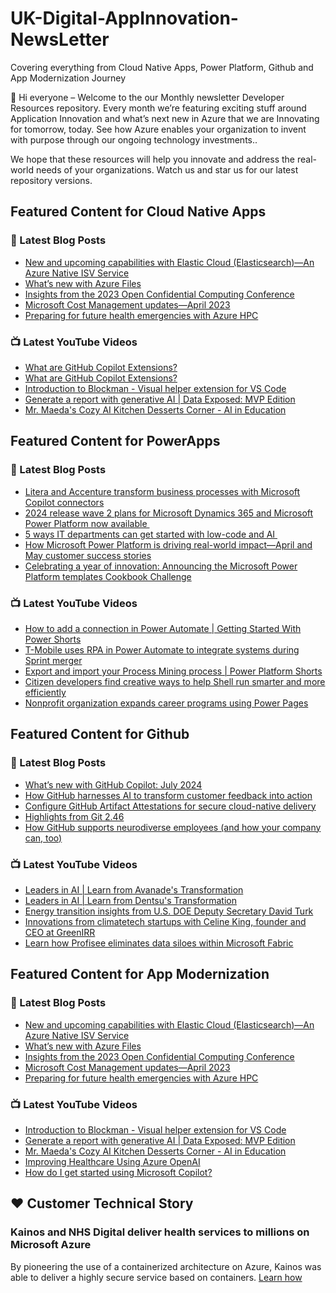 # UK-Digital-AppInnovation-NewsLetter

Covering everything from Cloud Native Apps, Power Platform, Github and App Modernization Journey

👋 Hi everyone – Welcome to the our Monthly newsletter Developer Resources repository. Every month we’re featuring exciting stuff around Application Innovation and what’s next new in Azure that we are Innovating for tomorrow, today. See how Azure enables your organization to invent with purpose through our ongoing technology investments..


We hope that these resources will help you innovate and address the real-world needs of your organizations. Watch us and star us for our latest repository versions.

## Featured Content for Cloud Native Apps


### 📝 Latest Blog Posts

    
<!-- BLOGCNA:START -->
- [New and upcoming capabilities with Elastic Cloud (Elasticsearch)—An Azure Native ISV Service](https://azure.microsoft.com/blog/new-and-upcoming-capabilities-with-elastic-cloud-elasticsearch-an-azure-native-isv-service/)
- [What’s new with Azure Files](https://azure.microsoft.com/blog/what-s-new-with-azure-files/)
- [Insights from the 2023 Open Confidential Computing Conference](https://azure.microsoft.com/blog/insights-from-the-2023-open-confidential-computing-conference/)
- [Microsoft Cost Management updates—April 2023](https://azure.microsoft.com/blog/microsoft-cost-management-updates-april-2023/)
- [Preparing for future health emergencies with Azure HPC ](https://azure.microsoft.com/blog/preparing-for-future-health-emergencies-with-azure-hpc/)
<!-- BLOGCNA:END -->

### 📺 Latest YouTube Videos

 
<!-- YOUTUBECNA:START -->
- [What are GitHub Copilot Extensions?](https://www.youtube.com/watch?v=lMNYsyFJCTw)
- [What are GitHub Copilot Extensions?](https://www.youtube.com/watch?v=VW779kOPh7Y)
- [Introduction to Blockman - Visual helper extension for VS Code](https://www.youtube.com/watch?v=y79Okx8oEao)
- [Generate a report with generative AI | Data Exposed: MVP Edition](https://www.youtube.com/watch?v=Oqi8PTUBvYw)
- [Mr. Maeda&#39;s Cozy AI Kitchen Desserts Corner - AI in Education](https://www.youtube.com/watch?v=cHHDovpdxUk)
<!-- YOUTUBECNA:END -->

##  Featured Content for PowerApps
### 📝 Latest Blog Posts
<!-- BLOGPOWER:START -->
- [Litera and Accenture transform business processes with Microsoft Copilot connectors](https://www.microsoft.com/en-us/power-platform/blog/2024/07/25/litera-and-accenture-transform-business-processes-with-microsoft-copilot-connectors/)
- [2024 release wave 2 plans for Microsoft Dynamics 365 and Microsoft Power Platform now available ](https://www.microsoft.com/en-us/dynamics-365/blog/business-leader/2024/07/16/2024-release-wave-2-plans-for-microsoft-dynamics-365-and-microsoft-power-platform-now-available/)
- [5 ways IT departments can get started with low-code and AI ](https://www.microsoft.com/en-us/microsoft-copilot/blog/copilot-studio/5-ways-it-departments-can-get-started-with-low-code-and-ai/)
- [How Microsoft Power Platform is driving real-world impact—April and May customer success stories](https://www.microsoft.com/en-us/power-platform/blog/2024/06/26/how-microsoft-power-platform-is-driving-real-world-impact-april-and-may-customer-success-stories/)
- [Celebrating a year of innovation: Announcing the Microsoft Power Platform templates Cookbook Challenge](https://www.microsoft.com/en-us/power-platform/blog/2024/06/06/celebrating-a-year-of-innovation-announcing-the-microsoft-power-platform-templates-cookbook-challenge/)
<!-- BLOGPOWER:END -->
 ### 📺 Latest YouTube Videos
    
<!-- YOUTUBEPOWER:START -->
- [How to add a connection in Power Automate | Getting Started With Power Shorts](https://www.youtube.com/watch?v=u9EkJGjgfhY)
- [T-Mobile uses RPA in Power Automate to integrate systems during Sprint merger](https://www.youtube.com/watch?v=lgxtfTyfjqI)
- [Export and import your Process Mining process | Power Platform Shorts](https://www.youtube.com/watch?v=CnLMsYTED3Y)
- [Citizen developers find creative ways to help Shell run smarter and more efficiently](https://www.youtube.com/watch?v=J-vJd8XCKqs)
- [Nonprofit organization expands career programs using Power Pages](https://www.youtube.com/watch?v=8qwDJ_RZF6M)
<!-- YOUTUBEPOWER:END -->

##  Featured Content for Github
### 📝 Latest Blog Posts
<!-- BLOGGITHUB:START -->
- [What’s new with GitHub Copilot: July 2024](https://github.blog/ai-and-ml/github-copilot/whats-new-with-github-copilot-july-2024/)
- [How GitHub harnesses AI to transform customer feedback into action](https://github.blog/ai-and-ml/machine-learning/how-github-harnesses-ai-to-transform-customer-feedback-into-action/)
- [Configure GitHub Artifact Attestations for secure cloud-native delivery](https://github.blog/security/supply-chain-security/configure-github-artifact-attestations-for-secure-cloud-native-delivery/)
- [Highlights from Git 2.46](https://github.blog/open-source/git/highlights-from-git-2-46/)
- [How GitHub supports neurodiverse employees (and how your company can, too)](https://github.blog/engineering/engineering-principles/how-github-supports-neurodiverse-employees-and-how-your-company-can-too/)
<!-- BLOGGITHUB:END -->
### 📺 Latest YouTube Videos
<!-- YOUTUBEGITHUB:START -->
- [Leaders in AI | Learn from Avanade&#39;s Transformation](https://www.youtube.com/watch?v=ngFCBV_KoYo)
- [Leaders in AI | Learn from Dentsu&#39;s ​Transformation](https://www.youtube.com/watch?v=o3mTuhBSs5A)
- [Energy transition insights from U.S. DOE Deputy Secretary David Turk](https://www.youtube.com/watch?v=kLKCoqnq6vw)
- [Innovations from climatetech startups with Celine King, founder and CEO at GreenIRR](https://www.youtube.com/watch?v=0A4MJtXr4UQ)
- [Learn how Profisee eliminates data siloes within Microsoft Fabric](https://www.youtube.com/watch?v=kMZE6KjCs98)
<!-- YOUTUBEGITHUB:END -->
##  Featured Content for App Modernization
### 📝 Latest Blog Posts
<!-- BLOGAPPMOD:START -->
- [New and upcoming capabilities with Elastic Cloud (Elasticsearch)—An Azure Native ISV Service](https://azure.microsoft.com/blog/new-and-upcoming-capabilities-with-elastic-cloud-elasticsearch-an-azure-native-isv-service/)
- [What’s new with Azure Files](https://azure.microsoft.com/blog/what-s-new-with-azure-files/)
- [Insights from the 2023 Open Confidential Computing Conference](https://azure.microsoft.com/blog/insights-from-the-2023-open-confidential-computing-conference/)
- [Microsoft Cost Management updates—April 2023](https://azure.microsoft.com/blog/microsoft-cost-management-updates-april-2023/)
- [Preparing for future health emergencies with Azure HPC ](https://azure.microsoft.com/blog/preparing-for-future-health-emergencies-with-azure-hpc/)
<!-- BLOGAPPMOD:END -->
### 📺 Latest YouTube Videos
<!-- YOUTUBEAPPMOD:START -->
- [Introduction to Blockman - Visual helper extension for VS Code](https://www.youtube.com/watch?v=y79Okx8oEao)
- [Generate a report with generative AI | Data Exposed: MVP Edition](https://www.youtube.com/watch?v=Oqi8PTUBvYw)
- [Mr. Maeda&#39;s Cozy AI Kitchen Desserts Corner - AI in Education](https://www.youtube.com/watch?v=cHHDovpdxUk)
- [Improving Healthcare Using Azure OpenAI](https://www.youtube.com/watch?v=inI0KBvtVYA)
- [How do I get started using Microsoft Copilot?](https://www.youtube.com/watch?v=-t5VuxPic1I)
<!-- YOUTUBEAPPMOD:END -->


## ♥️ Customer Technical Story 

### Kainos and NHS Digital deliver health services to millions on Microsoft Azure

By pioneering the use of a containerized architecture on Azure, Kainos was able to deliver a highly secure service based on containers. [Learn how](https://customers.microsoft.com/en-us/story/1368348549535774520-kainos-and-nhs-digital-deliver-health-services-to-millions-on-microsoft-azure)

